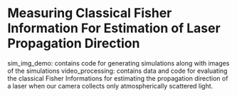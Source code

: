 # Measuring Classical Fisher Information For Estimation of Laser Propagation Direction
sim_img_demo: contains code for generating simulations along with images of the simulations
video_processing: contains data and code for evaluating the classical Fisher Informations for estimating the propagation direction of a laser when our camera collects only atmospherically scattered light.
